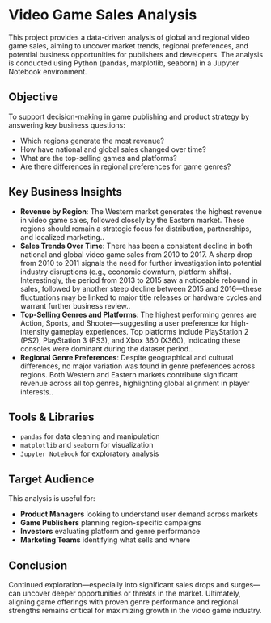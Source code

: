 
# Video Game Sales Analysis

This project provides a data-driven analysis of global and regional video game sales, aiming to uncover market trends, regional preferences, and potential business opportunities for publishers and developers. The analysis is conducted using Python (pandas, matplotlib, seaborn) in a Jupyter Notebook environment.

## Objective

To support decision-making in game publishing and product strategy by answering key business questions:
- Which regions generate the most revenue?
- How have national and global sales changed over time?
- What are the top-selling games and platforms?
- Are there differences in regional preferences for game genres?

## Key Business Insights

- **Revenue by Region**: The Western market generates the highest revenue in video game sales, followed closely by the Eastern market. These regions should remain a strategic focus for distribution, partnerships, and localized marketing..
- **Sales Trends Over Time**: There has been a consistent decline in both national and global video game sales from 2010 to 2017. A sharp drop from 2010 to 2011 signals the need for further investigation into potential industry disruptions (e.g., economic downturn, platform shifts). Interestingly, the period from 2013 to 2015 saw a noticeable rebound in sales, followed by another steep decline between 2015 and 2016—these fluctuations may be linked to major title releases or hardware cycles and warrant further business review..
- **Top-Selling Genres and Platforms**: The highest performing genres are Action, Sports, and Shooter—suggesting a user preference for high-intensity gameplay experiences. Top platforms include PlayStation 2 (PS2), PlayStation 3 (PS3), and Xbox 360 (X360), indicating these consoles were dominant during the dataset period..
- **Regional Genre Preferences**: Despite geographical and cultural differences, no major variation was found in genre preferences across regions. Both Western and Eastern markets contribute significant revenue across all top genres, highlighting global alignment in player interests..

## Tools & Libraries

- `pandas` for data cleaning and manipulation
- `matplotlib` and `seaborn` for visualization
- `Jupyter Notebook` for exploratory analysis

## Target Audience

This analysis is useful for:
- **Product Managers** looking to understand user demand across markets
- **Game Publishers** planning region-specific campaigns
- **Investors** evaluating platform and genre performance
- **Marketing Teams** identifying what sells and where

## Conclusion

Continued exploration—especially into significant sales drops and surges—can uncover deeper opportunities or threats in the market. Ultimately, aligning game offerings with proven genre performance and regional strengths remains critical for maximizing growth in the video game industry.

